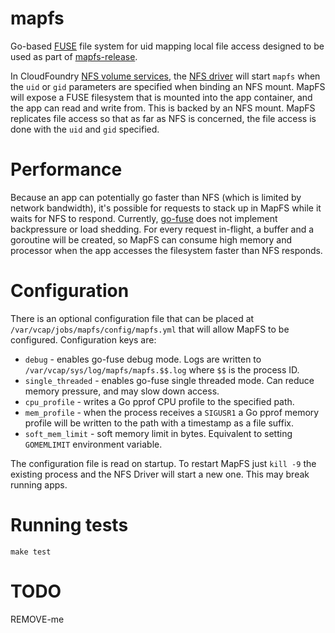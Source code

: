 # mapfs
Go-based [FUSE](https://en.wikipedia.org/wiki/Filesystem_in_Userspace) file system for uid mapping local file access
designed to be used as part of [mapfs-release](https://github.com/cloudfoundry/mapfs-release).

In CloudFoundry [NFS volume services](https://github.com/cloudfoundry/nfs-volume-release),
the [NFS driver](https://github.com/cloudfoundry/nfsv3driver) will start `mapfs` when the `uid` or `gid` parameters
are specified when binding an NFS mount. MapFS will expose a FUSE filesystem that is mounted into the app container,
and the app can read and write from. This is backed by an NFS mount.
MapFS replicates file access so that as far as NFS is concerned, the file access is done
with the `uid` and `gid` specified.

# Performance
Because an app can potentially go faster than NFS (which is limited by network bandwidth), it's possible for requests
to stack up in MapFS while it waits for NFS to respond. Currently, [go-fuse](https://github.com/hanwen/go-fuse) does
not implement backpressure or load shedding. For every request in-flight, a buffer and a goroutine will be created,
so MapFS can consume high memory and processor when the app accesses the filesystem faster than NFS responds.

# Configuration
There is an optional configuration file that can be placed at `/var/vcap/jobs/mapfs/config/mapfs.yml` that will allow
MapFS to be configured. Configuration keys are:
- `debug` - enables go-fuse debug mode. Logs are written to `/var/vcap/sys/log/mapfs/mapfs.$$.log` where `$$` is the process ID.
- `single_threaded` - enables go-fuse single threaded mode. Can reduce memory pressure, and may slow down access.
- `cpu_profile` - writes a Go pprof CPU profile to the specified path.
- `mem_profile` - when the process receives a `SIGUSR1` a Go pprof memory profile will be written to the path with a timestamp as a file suffix.
- `soft_mem_limit` - soft memory limit in bytes. Equivalent to setting `GOMEMLIMIT` environment variable.

The configuration file is read on startup. To restart MapFS just `kill -9` the existing
process and the NFS Driver will start a new one. This may break running apps.

# Running tests
```
make test
```

# TODO
REMOVE-me
